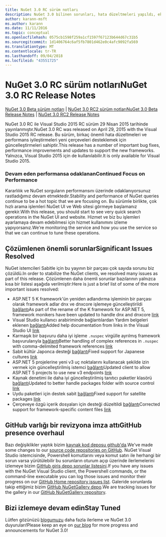 ```yaml
---
title: NuGet 3.0 RC sürüm notları
description: NuGet 3.0 bilinen sorunları, hata düzeltmeleri yapıldı, eklenen özellikler ve dcr RC sürüm notları.
author: karann-msft
ms.author: karann
ms.date: 11/11/2016
ms.topic: conceptual
ms.openlocfilehash: 0575cb1598f259a1cf1597f67123b644d67c31b5
ms.sourcegitcommit: 1d1406764c6af5fb7801d462e0c4afc9092fa569
ms.translationtype: MT
ms.contentlocale: tr-TR
ms.lasthandoff: 09/04/2018
ms.locfileid: "43551725"
---
```

# <a name="nuget-30-rc-release-notes"></a><span data-ttu-id="1d927-103">NuGet 3.0 RC sürüm notları</span><span class="sxs-lookup"><span data-stu-id="1d927-103">NuGet 3.0 RC Release Notes</span></span>

<span data-ttu-id="1d927-104">[NuGet 3.0 Beta sürüm notları](../release-notes/nuget-3.0-beta.md) | [NuGet 3.0 RC2 sürüm notları](../release-notes/nuget-3.0-RC2.md)</span><span class="sxs-lookup"><span data-stu-id="1d927-104">[NuGet 3.0 Beta Release Notes](../release-notes/nuget-3.0-beta.md) | [NuGet 3.0 RC2 Release Notes](../release-notes/nuget-3.0-RC2.md)</span></span>

<span data-ttu-id="1d927-105">NuGet 3.0 RC ile Visual Studio 2015 RC sürüm 29 Nisan 2015 tarihinde yayınlanmıştır.</span><span class="sxs-lookup"><span data-stu-id="1d927-105">NuGet 3.0 RC was released on April 29, 2015 with the Visual Studio 2015 RC release.</span></span> <span data-ttu-id="1d927-106">Bu sürüm, birkaç önemli hata düzeltmeleri ve performans iyileştirmeleri yeni çerçeveleri desteklemek için güncelleştirmeleri sahiptir.</span><span class="sxs-lookup"><span data-stu-id="1d927-106">This release has a number of important bug fixes, performance improvements and updates to support the new frameworks.</span></span>  <span data-ttu-id="1d927-107">Yalnızca, Visual Studio 2015 için de kullanılabilir.</span><span class="sxs-lookup"><span data-stu-id="1d927-107">It is only available for Visual Studio 2015.</span></span>

### <a name="continued-focus-on-performance"></a><span data-ttu-id="1d927-108">Devam eden performansa odaklanan</span><span class="sxs-lookup"><span data-stu-id="1d927-108">Continued Focus on Performance</span></span>

<span data-ttu-id="1d927-109">Kararlılık ve NuGet sorguların performansını üzerinde odaklanıyorsunuz rastladığımız devam etmektedir.</span><span class="sxs-lookup"><span data-stu-id="1d927-109">Stability and performance of NuGet queries continue to be a hot topic that we are focusing on.</span></span>  <span data-ttu-id="1d927-110">Bu sürümle birlikte, çok hızlı arama işlemleri NuGet UI ve Web sitesi görmeye başlamanız gerekir.</span><span class="sxs-lookup"><span data-stu-id="1d927-110">With this release, you should start to see very quick search operations in the NuGet UI and website.</span></span>  <span data-ttu-id="1d927-111">Hizmet ve biz bu işlemleri ayarlamaya devam edebilmesi için hizmet kullanımını izleme yapıyorsanız.</span><span class="sxs-lookup"><span data-stu-id="1d927-111">We're monitoring the service and how you use the service so that we can continue to tune these operations.</span></span>

## <a name="significant-issues-resolved"></a><span data-ttu-id="1d927-112">Çözümlenen önemli sorunlar</span><span class="sxs-lookup"><span data-stu-id="1d927-112">Significant Issues Resolved</span></span>

<span data-ttu-id="1d927-113">NuGet istemcileri Sabitle için bu yayının bir parçası çok sayıda sorunu biz çözüldü.</span><span class="sxs-lookup"><span data-stu-id="1d927-113">In order to stabilize the NuGet clients, we resolved many issues as part of this release.</span></span>  <span data-ttu-id="1d927-114">Çözümlenen daha önemli sorunlar bazılarının yalnızca kısa bir listesi aşağıda verilmiştir:</span><span class="sxs-lookup"><span data-stu-id="1d927-114">Here is just a brief list of some of the more important issues resolved:</span></span>

* <span data-ttu-id="1d927-115">ASP.NET 5 K framework'ün yeniden adlandırma işleminin bir parçası olarak framework adlar dnx ve dnxcore işlemeye güncelleştirildi [bağlantı](https://github.com/NuGet/Home/issues/215)</span><span class="sxs-lookup"><span data-stu-id="1d927-115">As part of the rename of the K framework for ASP.NET 5, framework monikers have been updated to handle dnx and dnxcore [link](https://github.com/NuGet/Home/issues/215)</span></span>
* <span data-ttu-id="1d927-116">Visual Studio kullanıcı arabiriminde bağlantılardan Yardım belgeleri eklenen [bağlantı](https://github.com/NuGet/Home/issues/232)</span><span class="sxs-lookup"><span data-stu-id="1d927-116">Added help documentation from links in the Visual Studio UI [link](https://github.com/NuGet/Home/issues/232)</span></span>
* <span data-ttu-id="1d927-117">Karmaşık bir başvuru daha iyi işleme `.nuspec` virgülle ayrılmış framework başvurularıyla [bağlantı](https://github.com/NuGet/Home/issues/276)</span><span class="sxs-lookup"><span data-stu-id="1d927-117">Better handling of complex references in `.nuspec` with comma-delimited framework references [link](https://github.com/NuGet/Home/issues/276)</span></span>
* <span data-ttu-id="1d927-118">Sabit kültür Japonca desteği [bağlantı](https://github.com/NuGet/Home/issues/253)</span><span class="sxs-lookup"><span data-stu-id="1d927-118">Fixed support for Japanese cultures [link](https://github.com/NuGet/Home/issues/253)</span></span>
* <span data-ttu-id="1d927-119">ASP.NET 5 projelerine yeni v3 uç noktalarını kullanacak şekilde izin vermek için güncelleştirilmiş istemci [bağlantı](https://github.com/NuGet/Home/issues/219)</span><span class="sxs-lookup"><span data-stu-id="1d927-119">Updated client to allow ASP.NET 5 projects to use new v3 endpoints [link](https://github.com/NuGet/Home/issues/219)</span></span>
* <span data-ttu-id="1d927-120">Kaynak denetimi ile daha iyi güncelleştirilmiş tanıtıcı paketler klasörü [bağlantı](https://github.com/NuGet/Home/issues/56)</span><span class="sxs-lookup"><span data-stu-id="1d927-120">Updated to better handle packages folder with source control [link](https://github.com/NuGet/Home/issues/56)</span></span>
* <span data-ttu-id="1d927-121">Uydu paketleri için destek sabit [bağlantı](https://github.com/NuGet/Home/issues/17)</span><span class="sxs-lookup"><span data-stu-id="1d927-121">Fixed support for satellite packages [link](https://github.com/NuGet/Home/issues/17)</span></span>
* <span data-ttu-id="1d927-122">Çerçeveye özgü içerik dosyaları için desteği düzeltildi [bağlantı](https://github.com/NuGet/Home/issues/18)</span><span class="sxs-lookup"><span data-stu-id="1d927-122">Corrected support for framework-specific content files [link](https://github.com/NuGet/Home/issues/18)</span></span>

## <a name="github-presence-overhaul"></a><span data-ttu-id="1d927-123">GitHub varlığı bir revizyona imza attı</span><span class="sxs-lookup"><span data-stu-id="1d927-123">GitHub presence overhaul</span></span>

<span data-ttu-id="1d927-124">Bazı değişiklikler yaptık bizim [kaynak kod deposu github'da](http://github.com/nuget/home).</span><span class="sxs-lookup"><span data-stu-id="1d927-124">We've made some changes to our [source code repositories on GitHub](http://github.com/nuget/home).</span></span>  <span data-ttu-id="1d927-125">NuGet Visual Studio istemcisinde, Powershell komutlarını veya komut satırı ile herhangi bir sorun varsa yürütülebilir bu sorunların oturum açıp üzerinde ilerlemelerini izlemeye bizim [GitHub giriş depo sorunlar listesini](http://github.com/nuget/home/issues).</span><span class="sxs-lookup"><span data-stu-id="1d927-125">If you have any issues with the NuGet Visual Studio client, the Powershell commands, or the command-line executable you can log those issues and monitor their progress on our [GitHub Home repository issues list](http://github.com/nuget/home/issues).</span></span>  <span data-ttu-id="1d927-126">Galeride sorunlarda takip ettiğimiz bizim [GitHub NuGetGallery depo](http://github.com/nuget/NuGetGallery/issues).</span><span class="sxs-lookup"><span data-stu-id="1d927-126">We are tracking issues for the gallery in our [GitHub NuGetGallery repository](http://github.com/nuget/NuGetGallery/issues).</span></span>


## <a name="stay-tuned"></a><span data-ttu-id="1d927-127">Bizi izlemeye devam edin</span><span class="sxs-lookup"><span data-stu-id="1d927-127">Stay Tuned</span></span>

<span data-ttu-id="1d927-128">Lütfen gözünüzü [blogumuzu](http://blog.nuget.org) daha fazla ilerleme ve NuGet 3.0 duyuruları!</span><span class="sxs-lookup"><span data-stu-id="1d927-128">Please keep an eye on [our blog](http://blog.nuget.org) for more progress and announcements for NuGet 3.0!</span></span>